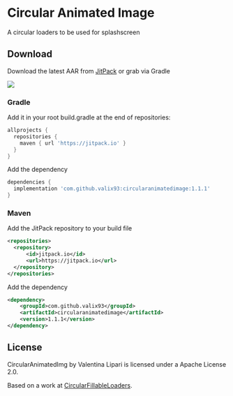 Circular Animated Image
=======

A circular loaders to be used for splashscreen

Download
--------

Download the latest AAR from [JitPack][1] or grab via Gradle

[![](https://jitpack.io/v/valix93/circularanimatedimage.svg)](https://jitpack.io/#valix93/circularanimatedimage)


### Gradle

Add it in your root build.gradle at the end of repositories:

```groovy
allprojects {
  repositories {
    maven { url 'https://jitpack.io' }
  }
}
```

Add the dependency

```groovy
dependencies {
  implementation 'com.github.valix93:circularanimatedimage:1.1.1'
}
  ```

### Maven

Add the JitPack repository to your build file

```xml
<repositories>
  <repository>
      <id>jitpack.io</id>
      <url>https://jitpack.io</url>
  </repository>
</repositories>
```
Add the dependency

```xml
<dependency>
    <groupId>com.github.valix93</groupId>
    <artifactId>circularanimatedimage</artifactId>
    <version>1.1.1</version>
</dependency>
```

License
--------

CircularAnimatedImg by Valentina Lipari is licensed under a Apache License 2.0.

Based on a work at [CircularFillableLoaders][2].

 [1]: https://jitpack.io/#valix93/circularanimatedimage
 [2]:https://github.com/lopspower/CircularFillableLoaders
